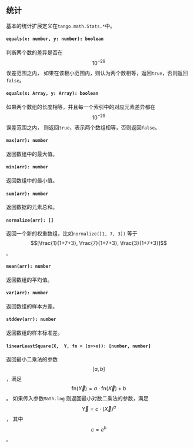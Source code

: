 <a name="math"></a>

<a name="math-stats"></a>
## 统计
基本的统计扩展定义在`tango.math.Stats.*`中。

#### `equals(x: number, y: number): boolean`
判断两个数的差异是否在$$10^{-29}$$误差范围之内，
如果在该极小范围内，则认为两个数相等，返回`true`，否则返回`false`。
#### `equals(x: Array, y: Array): boolean`
如果两个数组的长度相等，并且每一个索引中的对应元素差异都在$$10^{-29}$$误差范围之内，
则返回`true`，表示两个数组相等，否则返回`false`。
#### `max(arr): number`
返回数组中的最大值。
#### `min(arr): number`
返回数组中的最小值。
#### `sum(arr): number`
返回数据的元素总和。
#### `normalize(arr): []`
返回一个新的权重数组，比如`normalize([1, 7, 3])` 等于
$$[\frac{1}{1+7+3}, \frac{7}{1+7+3}, \frac{3}{1+7+3}]$$。
#### `mean(arr): number`
返回数组的平均值。
#### `var(arr): number`
返回数组的样本方差。
#### `stddev(arr): number`
返回数组的样本标准差。
#### `linearLeastSquare(X,  Y, fn = (x=>x)): [number, number]`
返回最小二乘法的参数$$[a, b]$$，满足$$\text{fn}(\vec{Y}) = a \cdot \text{fn}(\vec{X}) + b$$。
如果传入参数`Math.log` 则返回最小对数二乘法的参数，满足$$\vec{Y} = c \cdot (\vec{X})^a$$， 其中 $$c = e^b$$。

<!--[Back to top](#math)-->